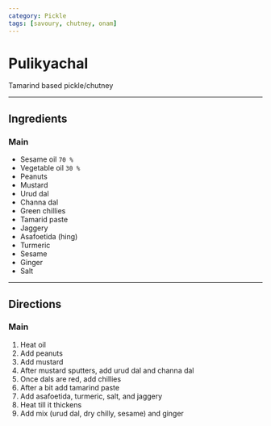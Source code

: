 ```yaml
---
category: Pickle
tags: [savoury, chutney, onam]
---
```


# Pulikyachal
Tamarind based pickle/chutney

---
## Ingredients

### Main
- Sesame oil `70 %`
- Vegetable oil `30 %`
- Peanuts
- Mustard
- Urud dal
- Channa dal
- Green chillies
- Tamarid paste
- Jaggery
- Asafoetida (hing)
- Turmeric
- Sesame
- Ginger
- Salt

---
## Directions

### Main
1. Heat oil
2. Add peanuts
3. Add mustard
4. After mustard sputters, add urud dal and channa dal
5. Once dals are red, add chillies
6. After a bit add tamarind paste
7. Add asafoetida, turmeric, salt, and jaggery
8. Heat till it thickens
9. Add mix (urud dal, dry chilly, sesame) and ginger
